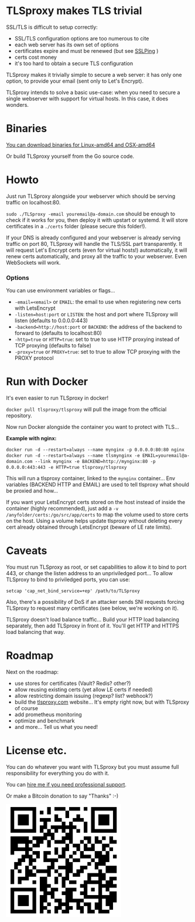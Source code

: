 # TLSproxy makes TLS trivial

SSL/TLS is difficult to setup correctly:

- SSL/TLS configuration options are too numerous to cite
- each web server has its own set of options
- certificates expire and must be renewed (but see [SSLPing](https://sslping.com) )
- certs cost money
- it's too hard to obtain a secure TLS configuration

TLSproxy makes it trivially simple to secure a web server: it has only one option, to provide your email (sent only to Let's Encrypt).

TLSproxy intends to solve a basic use-case: when you need to secure a single webserver with support for virtual hosts. In this case, it does wonders.

# Binaries

[You can download binaries for Linux-amd64 and OSX-amd64](https://github.com/chrisDeFouRire/tlsproxy/releases)

Or build TLSproxy yourself from the Go source code.

# Howto

Just run TLSproxy alongside your webserver which should be serving traffic on localhost:80.

`sudo ./TLSproxy -email youremail@a-domain.com` should be enough to check if it works for you, then deploy it with upstart or systemd. It will store certificates in a `./certs` folder (please secure this folder!).

If your DNS is already configured and your webserver is already serving traffic on port 80, TLSproxy will handle the TLS/SSL part transparently. It will request Let's Encrypt certs (even for virtual hosts!) automatically, it will renew certs automatically, and proxy all the traffic to your webserver. Even WebSockets will work.

### Options

You can use environment variables or flags...

- `-email=<email>` or `EMAIL`: the email to use when registering new certs with LetsEncrypt
- `-listen=host:port` or `LISTEN`: the host and port where TLSproxy will listen (defaults to 0.0.0.0:443)
- `-backend=http://host:port` or `BACKEND`: the address of the backend to forward to (defaults to localhost:80) 
- `-http=true` or `HTTP=true`: set to true to use HTTP proxying instead of TCP proxying (defaults to false)
- `-proxy=true` or `PROXY=true`: set to true to allow TCP proxying with the PROXY protocol

# Run with Docker

It's even easier to run TLSproxy in docker!

`docker pull tlsproxy/tlsproxy` will pull the image from the official repository.

Now run Docker alongside the container you want to protect with TLS...

**Example with nginx:**
```
docker run -d --restart=always --name mynginx -p 0.0.0.0:80:80 nginx
docker run -d --restart=always --name tlsmynginx -e EMAIL=youremail@a-domain.com --link mynginx -e BACKEND=http://mynginx:80 -p 0.0.0.0:443:443 -e HTTP=true tlsproxy/tlsproxy
```

This will run a tlsproxy container, linked to the `mynginx` container... Env variables (BACKEND HTTP and EMAIL) are used to tell tlsproxy what should be proxied and how...

If you want your LetsEncrypt certs stored on the host instead of inside the container (highly recommended), just add a `-v /anyfolder/certs:/go/src/app/certs` to map the volume used to store certs on the host. Using a volume helps update tlsproxy without deleting every cert already obtained through LetsEncrypt (beware of LE rate limits).

# Caveats

You must run TLSproxy as root, or set capabilities to allow it to bind to port 443, or change the listen address to an unpriviledged port... To allow TLSproxy to bind to priviledged ports, you can use:

```
setcap 'cap_net_bind_service=+ep' /path/to/TLSproxy
```

Also, there's a possibility of DoS if an attacker sends SNI requests forcing TLSproxy to request many certificates (see below, we're working on it).

TLSproxy doesn't load balance traffic... Build your HTTP load balancing separately, then add TLSproxy in front of it. You'll get HTTP and HTTPS load balancing that way.

# Roadmap

Next on the roadmap:

- use stores for certificates (Vault? Redis? other?)
- allow reusing existing certs (yet allow LE certs if needed)
- allow restricting domain issuing (regexp? list? webhook?)
- build the [tlsproxy.com](https://tlsproxy.com) website... It's empty right now, but with TLSproxy of course
- add prometheus monitoring
- optimize and benchmark
- and more... Tell us what you need! 

# License etc.

You can do whatever you want with TLSproxy but you must assume full responsibility for everything you do with it.

You can [hire me if you need professional support](https://hire.chris-hartwig.com).

Or make a Bitcoin donation to say "Thanks" :-)

![1A4ZNLXBYP8m1HL7RsCwHDU8Thuhx6YXcQ](./BTCtlsproxy.png)